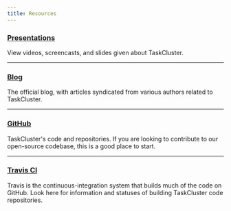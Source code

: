 ```yaml
---
title: Resources
---
```


### [<span class="glyphicon glyphicon-blackboard" aria-hidden="true"></span> Presentations](/presentations)

View videos, screencasts, and slides given about TaskCluster.

---

### [<span class="glyphicon glyphicon-list-alt" aria-hidden="true"></span> Blog](http://planet.mozilla.org/taskcluster)

The official blog, with articles syndicated from various authors related to TaskCluster.

---

### [<span class="glyphicon glyphicon-random" aria-hidden="true"></span> GitHub](https://github.com/taskcluster)

TaskCluster's code and repositories. If you are looking to contribute to our open-source codebase, this is a good place to start.

---

### [<span class="glyphicon glyphicon-compressed" aria-hidden="true"></span> Travis CI](https://travis-ci.org/taskcluster)

Travis is the continuous-integration system that builds much of the code on GitHub. Look here for information and statuses
of building TaskCluster code repositories.
